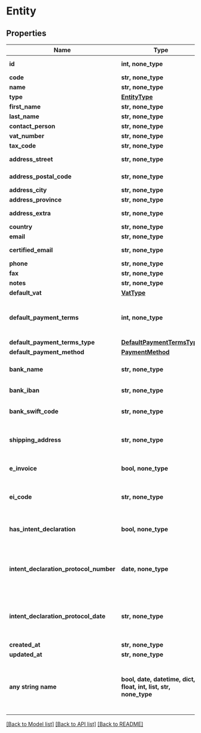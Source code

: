 # Entity



## Properties
Name | Type | Description | Notes
------------ | ------------- | ------------- | -------------
**id** | **int, none_type** | Unique identifier | [optional] 
**code** | **str, none_type** | Code. | [optional] 
**name** | **str, none_type** | Name | [optional] 
**type** | [**EntityType**](EntityType.md) |  | [optional] 
**first_name** | **str, none_type** | First name. | [optional] 
**last_name** | **str, none_type** | Last name. | [optional] 
**contact_person** | **str, none_type** |  | [optional] 
**vat_number** | **str, none_type** | Vat number | [optional] 
**tax_code** | **str, none_type** | Tax code. | [optional] 
**address_street** | **str, none_type** | Street address. | [optional] 
**address_postal_code** | **str, none_type** | Postal code. | [optional] 
**address_city** | **str, none_type** | City. | [optional] 
**address_province** | **str, none_type** | Province. | [optional] 
**address_extra** | **str, none_type** | Address extra info. | [optional] 
**country** | **str, none_type** | Country | [optional] 
**email** | **str, none_type** | Email. | [optional] 
**certified_email** | **str, none_type** | Certified email. | [optional] 
**phone** | **str, none_type** | Phone. | [optional] 
**fax** | **str, none_type** | Fax. | [optional] 
**notes** | **str, none_type** | Extra notes. | [optional] 
**default_vat** | [**VatType**](VatType.md) |  | [optional] 
**default_payment_terms** | **int, none_type** | [Only for client] Default payment terms. | [optional] 
**default_payment_terms_type** | [**DefaultPaymentTermsType**](DefaultPaymentTermsType.md) |  | [optional] 
**default_payment_method** | [**PaymentMethod**](PaymentMethod.md) |  | [optional] 
**bank_name** | **str, none_type** | [Only for client] Bank name. | [optional] 
**bank_iban** | **str, none_type** | [Only for client] Iban. | [optional] 
**bank_swift_code** | **str, none_type** | [Only for client] Bank swift code. | [optional] 
**shipping_address** | **str, none_type** | [Only for client] Shipping address. | [optional] 
**e_invoice** | **bool, none_type** | [Only for client] Use e-invoices. | [optional] 
**ei_code** | **str, none_type** | [Only for client] E-invoices code. | [optional] 
**has_intent_declaration** | **bool, none_type** | [Only for client] Has intent declaration. | [optional] 
**intent_declaration_protocol_number** | **date, none_type** | [Only for client] Intent declaration protocol number. | [optional] 
**intent_declaration_protocol_date** | **str, none_type** | [Only for client] Intent declaration protocol date. | [optional] 
**created_at** | **str, none_type** |  | [optional] 
**updated_at** | **str, none_type** |  | [optional] 
**any string name** | **bool, date, datetime, dict, float, int, list, str, none_type** | any string name can be used but the value must be the correct type | [optional]

[[Back to Model list]](../README.md#documentation-for-models) [[Back to API list]](../README.md#documentation-for-api-endpoints) [[Back to README]](../README.md)


